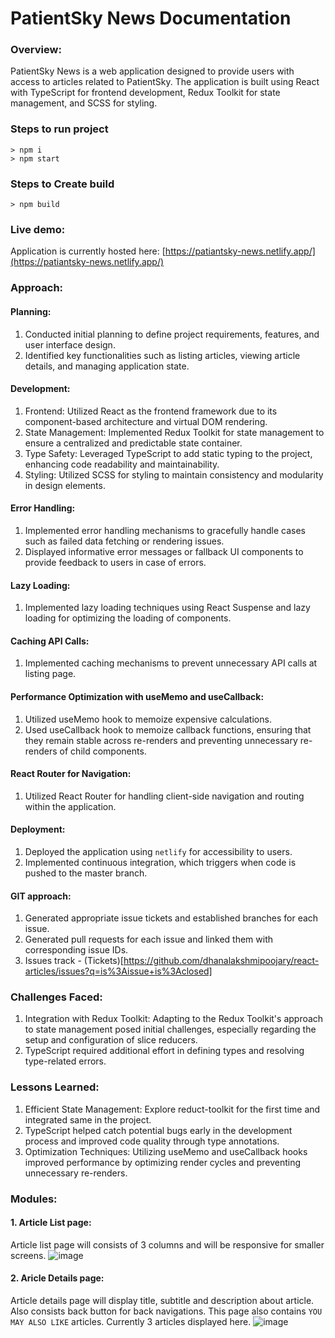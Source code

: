 # PatientSky News Documentation
### Overview:
PatientSky News is a web application designed to provide users with access to articles related to PatientSky. The application is built using React with TypeScript for frontend development, Redux Toolkit for state management, and SCSS for styling.

### Steps to run project
```
> npm i
> npm start
```
### Steps to Create build
```
> npm build
```
### Live demo:
Application is currently hosted here: [https://patiantsky-news.netlify.app/](https://patiantsky-news.netlify.app/)

### Approach:
#### Planning:
1. Conducted initial planning to define project requirements, features, and user interface design.
2. Identified key functionalities such as listing articles, viewing article details, and managing application state.
#### Development:
1. Frontend: Utilized React as the frontend framework due to its component-based architecture and virtual DOM rendering.
2. State Management: Implemented Redux Toolkit for state management to ensure a centralized and predictable state container.
3. Type Safety: Leveraged TypeScript to add static typing to the project, enhancing code readability and maintainability.
4. Styling: Utilized SCSS for styling to maintain consistency and modularity in design elements.
#### Error Handling:
1. Implemented error handling mechanisms to gracefully handle cases such as failed data fetching or rendering issues.
2. Displayed informative error messages or fallback UI components to provide feedback to users in case of errors.
#### Lazy Loading:
1. Implemented lazy loading techniques using React Suspense and lazy loading for optimizing the loading of components.
#### Caching API Calls:
1. Implemented caching mechanisms to prevent unnecessary API calls at listing page.
#### Performance Optimization with useMemo and useCallback:
1. Utilized useMemo hook to memoize expensive calculations.
2. Used useCallback hook to memoize callback functions, ensuring that they remain stable across re-renders and preventing unnecessary re-renders of child components.
#### React Router for Navigation:
1. Utilized React Router for handling client-side navigation and routing within the application.
#### Deployment:
1. Deployed the application using `netlify` for accessibility to users.
2. Implemented continuous integration, which triggers when code is pushed to the master branch.
#### GIT approach:
1. Generated appropriate issue tickets and established branches for each issue.
2. Generated pull requests for each issue and linked them with corresponding issue IDs.
3. Issues track - (Tickets)[https://github.com/dhanalakshmipoojary/react-articles/issues?q=is%3Aissue+is%3Aclosed]

### Challenges Faced:
1. Integration with Redux Toolkit: Adapting to the Redux Toolkit's approach to state management posed initial challenges, especially regarding the setup and configuration of slice reducers.
2. TypeScript required additional effort in defining types and resolving type-related errors.

### Lessons Learned:
1. Efficient State Management: Explore reduct-toolkit for the first time and integrated same in the project.
2. TypeScript helped catch potential bugs early in the development process and improved code quality through type annotations.
3. Optimization Techniques: Utilizing useMemo and useCallback hooks improved performance by optimizing render cycles and preventing unnecessary re-renders.

### Modules:
#### 1. Article List page:
Article list page will consists of 3 columns and will be responsive for smaller screens.
![image](https://github.com/dhanalakshmipoojary/react-articles/assets/63151085/48c4f246-c176-4f6a-96f5-4b18a0c1afd5)

#### 2. Aricle Details page:
Article details page will display title, subtitle and description about article. Also consists back button for back navigations. 
This page also contains `YOU MAY ALSO LIKE` articles. Currently 3 articles displayed here.
![image](https://github.com/dhanalakshmipoojary/react-articles/assets/63151085/71a2d87f-7b37-4e10-ab86-02e16913f323)



